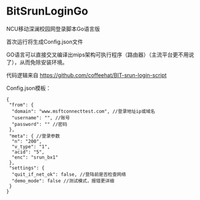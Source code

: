 # BitSrunLoginGo

NCU移动深澜校园网登录脚本Go语言版

首次运行将生成Config.json文件

GO语言可以直接交叉编译出mips架构可执行程序（路由器）（主流平台更不用说了），从而免除安装环境。

代码逻辑来自 https://github.com/coffeehat/BIT-srun-login-script

Config.json模板：

```json5
{
 "from": {
  "domain": "www.msftconnecttest.com", //登录地址ip或域名
  "username": "", //账号
  "password": "" //密码
 },
 "meta": { //登录参数
  "n": "200",
  "v_type": "1",
  "acid": "5",
  "enc": "srun_bx1"
 },
 "settings": {
  "quit_if_net_ok": false, //登陆前是否检查网络
  "demo_mode": false //测试模式，报错更详细
 }
}
```